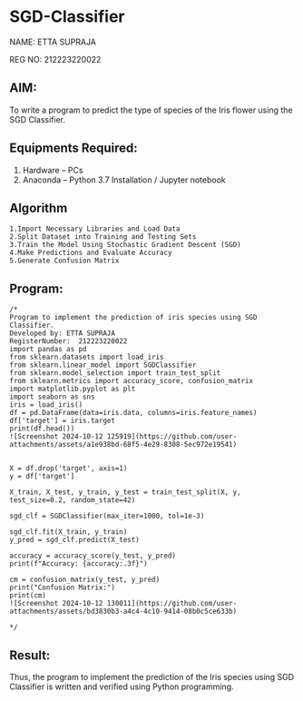 # SGD-Classifier

NAME: ETTA SUPRAJA

REG NO: 212223220022
## AIM:
To write a program to predict the type of species of the Iris flower using the SGD Classifier.

## Equipments Required:
1. Hardware – PCs
2. Anaconda – Python 3.7 Installation / Jupyter notebook

## Algorithm
```
1.Import Necessary Libraries and Load Data
2.Split Dataset into Training and Testing Sets
3.Train the Model Using Stochastic Gradient Descent (SGD)
4.Make Predictions and Evaluate Accuracy
5.Generate Confusion Matrix
```
## Program:
```
/*
Program to implement the prediction of iris species using SGD Classifier.
Developed by: ETTA SUPRAJA
RegisterNumber:  212223220022
import pandas as pd
from sklearn.datasets import load_iris
from sklearn.linear_model import SGDClassifier
from sklearn.model_selection import train_test_split
from sklearn.metrics import accuracy_score, confusion_matrix
import matplotlib.pyplot as plt
import seaborn as sns
iris = load_iris()
df = pd.DataFrame(data=iris.data, columns=iris.feature_names)
df['target'] = iris.target
print(df.head())
![Screenshot 2024-10-12 125919](https://github.com/user-attachments/assets/a1e938bd-68f5-4e29-8308-5ec972e19541)


X = df.drop('target', axis=1)
y = df['target']

X_train, X_test, y_train, y_test = train_test_split(X, y, test_size=0.2, random_state=42)

sgd_clf = SGDClassifier(max_iter=1000, tol=1e-3)

sgd_clf.fit(X_train, y_train)
y_pred = sgd_clf.predict(X_test)

accuracy = accuracy_score(y_test, y_pred)
print(f"Accuracy: {accuracy:.3f}")

cm = confusion_matrix(y_test, y_pred)
print("Confusion Matrix:")
print(cm)
![Screenshot 2024-10-12 130011](https://github.com/user-attachments/assets/bd3830b3-a4c4-4c10-9414-08b0c5ce633b)

*/
```


## Result:
Thus, the program to implement the prediction of the Iris species using SGD Classifier is written and verified using Python programming.

